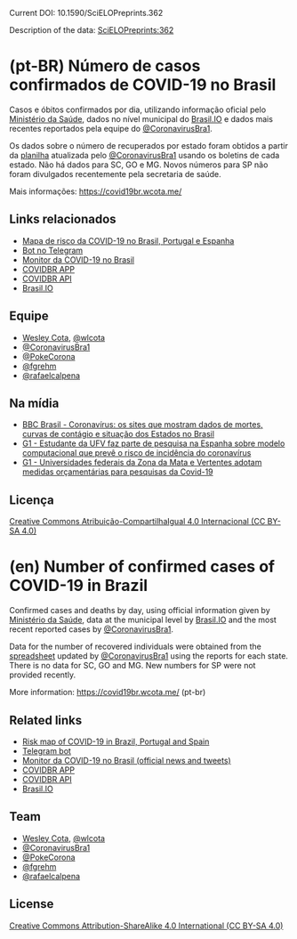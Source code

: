 Current DOI: 10.1590/SciELOPreprints.362

Description of the data: [SciELOPreprints:362](https://doi.org/10.1590/SciELOPreprints.362)

# (pt-BR) Número de casos confirmados de COVID-19 no Brasil

Casos e óbitos confirmados por dia, utilizando informação oficial pelo [Ministério da Saúde](https://covid.saude.gov.br/), dados no nível municipal do [Brasil.IO](https://brasil.io/dataset/covid19/caso) e dados mais recentes reportados pela equipe do [@CoronavirusBra1](https://twitter.com/CoronavirusBra1).

Os dados sobre o número de recuperados por estado foram obtidos a partir da [planilha](https://docs.google.com/spreadsheets/d/1MWQE3s4ef6dxJosyqvsFaV4fDyElxnBUB6gMGvs3rEc/edit?usp=sharing) atualizada pelo [@CoronavirusBra1](https://twitter.com/CoronavirusBra1) usando os boletins de cada estado. Não há dados para SC, GO e MG. Novos números para SP não foram divulgados recentemente pela secretaria de saúde.

Mais informações: https://covid19br.wcota.me/

## Links relacionados

- [Mapa de risco da COVID-19 no Brasil, Portugal e Espanha](https://covid-19-risk.github.io/map/)
- [Bot no Telegram](https://t.me/CoronavirusBRBot)
- [Monitor da COVID-19 no Brasil](https://fgrehm.github.io/monitor-covid19-br/)
- [COVIDBR APP](https://github.com/vmarcosp/covidbr-app)
- [COVIDBR API](https://github.com/vmarcosp/covidbr-api)
- [Brasil.IO](https://brasil.io/dataset/covid19/caso)

## Equipe

- [Wesley Cota](https://wesleycota.com), [@wlcota](https://twitter.com/wlcota)
- [@CoronavirusBra1](https://twitter.com/CoronavirusBra1)
- [@PokeCorona](https://twitter.com/PokeCorona)
- [@fgrehm](https://twitter.com/fgrehm)
- [@rafaelcalpena](https://twitter.com/rafaelcalpena)

## Na mídia

- [BBC Brasil - Coronavírus: os sites que mostram dados de mortes, curvas de contágio e situação dos Estados no Brasil](https://www.bbc.com/portuguese/brasil-52067243)
- [G1 - Estudante da UFV faz parte de pesquisa na Espanha sobre modelo computacional que prevê o risco de incidência do coronavírus](https://g1.globo.com/mg/zona-da-mata/noticia/2020/03/15/estudante-da-ufv-faz-parte-de-pesquisa-na-espanha-sobre-modelo-computacional-que-preve-o-risco-de-incidencia-do-coronavirus.ghtml)
- [G1 - Universidades federais da Zona da Mata e Vertentes adotam medidas orçamentárias para pesquisas da Covid-19](https://g1.globo.com/mg/zona-da-mata/noticia/2020/04/05/universidades-federais-da-zona-da-mata-e-vertentes-adotam-medidas-orcamentarias-para-pesquisas-da-covid-19.ghtml)

## Licença

[Creative Commons Atribuição-CompartilhaIgual 4.0 Internacional (CC BY-SA 4.0)](https://creativecommons.org/licenses/by-sa/4.0/deed.pt_BR)

# (en) Number of confirmed cases of COVID-19 in Brazil

Confirmed cases and deaths by day, using official information given by [Ministério da Saúde](https://covid.saude.gov.br/), data at the municipal level by [Brasil.IO](https://brasil.io/dataset/covid19/caso) and the most recent reported cases by [@CoronavirusBra1](https://twitter.com/CoronavirusBra1).

Data for the number of recovered individuals were obtained from the [spreadsheet](https://docs.google.com/spreadsheets/d/1MWQE3s4ef6dxJosyqvsFaV4fDyElxnBUB6gMGvs3rEc/edit?usp=sharing) updated by [@CoronavirusBra1](https://twitter.com/CoronavirusBra1) using the reports for each state. There is no data for SC, GO and MG. New numbers for SP were not provided recently.

More information: https://covid19br.wcota.me/ (pt-br)

## Related links

- [Risk map of COVID-19 in Brazil, Portugal and Spain](https://covid-19-risk.github.io/map/)
- [Telegram bot](https://t.me/CoronavirusBRBot)
- [Monitor da COVID-19 no Brasil (official news and tweets)](https://fgrehm.github.io/monitor-covid19-br/)
- [COVIDBR APP](https://github.com/vmarcosp/covidbr-app)
- [COVIDBR API](https://github.com/vmarcosp/covidbr-api)
- [Brasil.IO](https://brasil.io/dataset/covid19/caso)

## Team

- [Wesley Cota](https://wesleycota.com), [@wlcota](https://twitter.com/wlcota)
- [@CoronavirusBra1](https://twitter.com/CoronavirusBra1)
- [@PokeCorona](https://twitter.com/PokeCorona)
- [@fgrehm](https://twitter.com/fgrehm)
- [@rafaelcalpena](https://twitter.com/rafaelcalpena)

## License

[Creative Commons Attribution-ShareAlike 4.0 International (CC BY-SA 4.0)](https://creativecommons.org/licenses/by-sa/4.0/)
